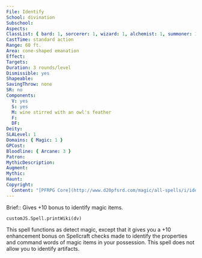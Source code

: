 ```yaml
---
File: Identify
School: divination
Subschool: 
Aspects: 
ClassList: { bard: 1, sorcerer: 1, wizard: 1, alchemist: 1, summoner: 1, unchained summoner: 1, witch: 1, alchemist: 1, occultist: 1, psychic: 1, spiritualist: 1, medium: 1 }
CastTime: standard action
Range: 60 ft.
Area: cone-shaped emanation
Effect: 
Targets: 
Duration: 3 rounds/level
Dismissible: yes
Shapeable: 
SavingThrow: none
SR: no
Components:
  V: yes
  S: yes
  M: wine stirred with an owl's feather
  F: 
  DF: 
Deity: 
SLALevel: 1
Domains: { Magic: 1 }
GPCost: 
Bloodline: { Arcane: 3 }
Patron: 
MythicDescription: 
Augment: 
Mythic: 
Haunt: 
Copyright:
  Content: "[PFRPG Core](http://www.d20pfsrd.com/magic/all-spells/i/identify)"
---
```

Brief:: Gives +10 bonus to identify magic items.

```dataviewjs
customJS.Spell.printWiki(dv)
```

This spell functions as detect magic, except that it gives you a +10 enhancement bonus on Spellcraft checks made to identify the properties and command words of magic items in your possession. This spell does not allow you to identify artifacts.

